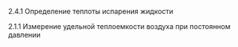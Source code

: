 2.4.1 Определение теплоты испарения жидкости

2.1.1 Измерение удельной теплоемкости воздуха при постоянном давлении
